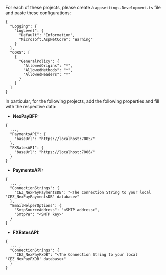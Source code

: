 For each of these projects, please create a `appsettings.Development.ts` file and paste these configurations:
```
{
  "Logging": {
    "LogLevel": {
      "Default": "Information",
      "Microsoft.AspNetCore": "Warning"
    }
  },
  "CORS": [
    {
      "GeneralPolicy": {
        "AllowedOrigins": "*",
        "AllowedMethods": "*",
        "AllowedHeaders": "*"
      }
    }
  ]
}
```

In particular, for the following projects, add the following properties and fill with the respective data:

 - **NexPayBFF:**
```
{
  ...,
  "PaymentsAPI": {
    "baseUrl": "https://localhost:7005/"
  },
  "FXRatesAPI": {
    "baseUrl": "https://localhost:7006/"
  }
}
```

 - **PaymentsAPI:**
```
{
  ... ,
  "ConnectionStrings": {
    "CEZ_NexPayPaymentsDB": "<The Connection String to your local 'CEZ_NexPayPaymentsDB' database>"
  },
  "EmailHelperOptions": {
    "SmtpSourceAddress": "<SMTP address>",
    "SmtpPW": "<SMTP key>"
  }
}
```

 - **FXRatesAPI:**
```
{
  ... ,
  "ConnectionStrings": {
    "CEZ_NexPayFxDB": "<The Connection String to your local 'CEZ_NexPayFXDB' database>"
  }
}
```
